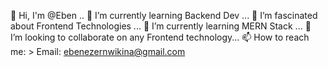 👋 Hi, I'm @Eben ..
🌱 I’m currently learning Backend Dev ...
👀 I’m fascinated about Frontend Technologies ...
🌱 I’m currently learning MERN Stack ...
💞️ I’m looking to collaborate on any Frontend technology...
📫 How to reach me:
       > Email: ebenezernwikina@gmail.com
<!--
**EBEN-21/EBEN-21** is a ✨ _special_ ✨ repository because its `README.md` (this file) appears on your GitHub profile.
